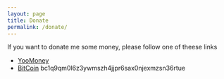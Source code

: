 ```yaml
---
layout: page
title: Donate
permalink: /donate/
---
```


If you want to donate me some money, please follow one of theese links
* [YooMoney](https://yoomoney.ru/to/4100118250788237)
* [BitCoin](bitcoin:BC1Q9QM0L6Z3YWMSZH4JJPR6SAX0NJEXMZSN36RTUE?label=freeipa-xyz%20donations&message=freeipa-xyz%20donations) bc1q9qm0l6z3ywmszh4jjpr6sax0njexmzsn36rtue
